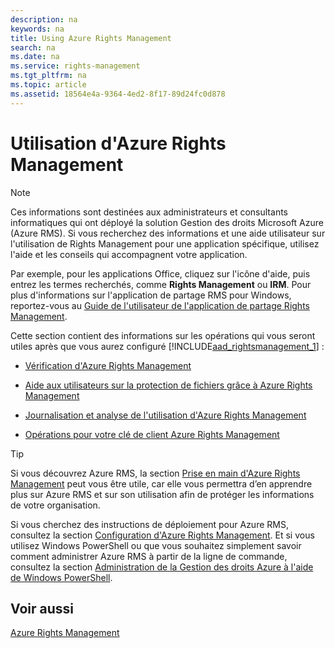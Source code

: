```yaml
---
description: na
keywords: na
title: Using Azure Rights Management
search: na
ms.date: na
ms.service: rights-management
ms.tgt_pltfrm: na
ms.topic: article
ms.assetid: 18564e4a-9364-4ed2-8f17-89d24fc0d878
---
```

# Utilisation d&#39;Azure Rights Management
> [!NOTE]
> Ces informations sont destinées aux administrateurs et consultants informatiques qui ont déployé la solution Gestion des droits Microsoft Azure (Azure RMS). Si vous recherchez des informations et une aide utilisateur sur l'utilisation de Rights Management pour une application spécifique, utilisez l'aide et les conseils qui accompagnent votre application.
> 
> Par exemple, pour les applications Office, cliquez sur l'icône d'aide, puis entrez les termes recherchés, comme **Rights Management** ou **IRM**. Pour plus d'informations sur l'application de partage RMS pour Windows, reportez-vous au [Guide de l'utilisateur de l'application de partage Rights Management](http://technet.microsoft.com/library/dn339006.aspx).

Cette section contient des informations sur les opérations qui vous seront utiles après que vous aurez configuré [!INCLUDE[aad_rightsmanagement_1](../Token/aad_rightsmanagement_1_md.md)] :

-   [Vérification d'Azure Rights Management](../Topic/Verifying_Azure_Rights_Management.md)

-   [Aide aux utilisateurs sur la protection de fichiers grâce à Azure Rights Management](../Topic/Helping_Users_to_Protect_Files_by_Using_Azure_Rights_Management.md)

-   [Journalisation et analyse de l'utilisation d'Azure Rights Management](../Topic/Logging_and_Analyzing_Azure_Rights_Management_Usage.md)

-   [Opérations pour votre clé de client Azure Rights Management](../Topic/Operations_for_Your_Azure_Rights_Management_Tenant_Key.md)

> [!TIP]
> Si vous découvrez Azure RMS, la section [Prise en main d'Azure Rights Management](../Topic/Getting_Started_with_Azure_Rights_Management.md) peut vous être utile, car elle vous permettra d’en apprendre plus sur Azure RMS et sur son utilisation afin de protéger les informations de votre organisation.
> 
> Si vous cherchez des instructions de déploiement pour Azure RMS, consultez la section [Configuration d'Azure Rights Management](../Topic/Configuring_Azure_Rights_Management.md). Et si vous utilisez Windows PowerShell ou que vous souhaitez simplement savoir comment administrer Azure RMS à partir de la ligne de commande, consultez la section [Administration de la Gestion des droits Azure à l'aide de Windows PowerShell](../Topic/Administering_Azure_Rights_Management_by_Using_Windows_PowerShell.md).

## Voir aussi
[Azure Rights Management](../Topic/Azure_Rights_Management.md)

